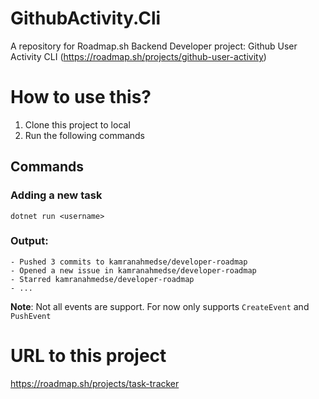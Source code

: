 # GithubActivity.Cli

A repository for Roadmap.sh Backend Developer project: Github User Activity CLI (https://roadmap.sh/projects/github-user-activity)

# How to use this?

1. Clone this project to local
2. Run the following commands

## Commands

### Adding a new task

```
dotnet run <username>
```

### Output:

```
- Pushed 3 commits to kamranahmedse/developer-roadmap
- Opened a new issue in kamranahmedse/developer-roadmap
- Starred kamranahmedse/developer-roadmap
- ...
```

**Note**: Not all events are support. For now only supports `CreateEvent` and `PushEvent`

# URL to this project

https://roadmap.sh/projects/task-tracker
